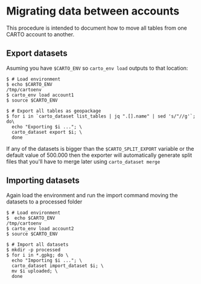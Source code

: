 # Migrating data between accounts

This procedure is intended to document how to move all tables from one CARTO account to another.

## Export datasets

Asuming you have `$CARTO_ENV` so `carto_env load` outputs to that location:

```shell
$ # Load environment
$ echo $CARTO_ENV 
/tmp/cartoenv
$ carto_env load account1
$ source $CARTO_ENV

$ # Export all tables as geopackage
$ for i in `carto_dataset list_tables | jq ".[].name" | sed 's/"//g'`; do\
  echo "Exporting $i ..."; \
  carto_dataset export $i; \
  done
```

If any of the datasets is bigger than the `$CARTO_SPLIT_EXPORT` variable or the default value of 500.000 then the exporter will automatically generate split files that you'll have to merge later using `carto_dataset merge`

## Importing datasets

Again load the environment and run the import command moving the datasets to a processed folder

```shell
$ # Load environment
$  echo $CARTO_ENV 
/tmp/cartoenv
$ carto_env load account2
$ source $CARTO_ENV

$ # Import all datasets
$ mkdir -p processed
$ for i in *.gpkg; do \
  echo "Importing $i ..."; \
  carto_dataset import_dataset $i; \
  mv $i uploaded; \
  done
```
